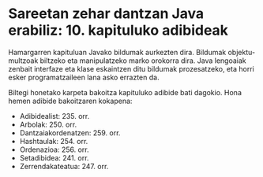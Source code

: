 #  Sareetan zehar dantzan Java erabiliz: 10. kapituluko adibideak
Hamargarren kapituluan Javako bildumak aurkezten dira. Bildumak objektu-multzoak biltzeko eta manipulatzeko marko orokorra dira. Java lengoaiak zenbait interfaze eta klase eskaintzen ditu bildumak prozesatzeko, eta horri esker programatzaileen lana asko errazten da.

Biltegi honetako karpeta bakoitza kapituluko adibide bati dagokio. Hona hemen adibide bakoitzaren kokapena:

- Adibidealist: 235. orr.
- Arbolak: 250. orr.
- Dantzaiakordenatzen: 259. orr.
- Hashtaulak: 254. orr.
- Ordenazioa: 256. orr.
- Setadibidea: 241. orr.
- Zerrendakateatua: 247. orr.
